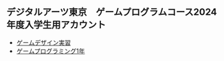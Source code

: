 ## デジタルアーツ東京　ゲームプログラムコース2024年度入学生用アカウント

- [ゲームデザイン実習](https://github.com/datgm24/design)
- [ゲームプログラミング1年](https://github.com/datgm24/gp1)

